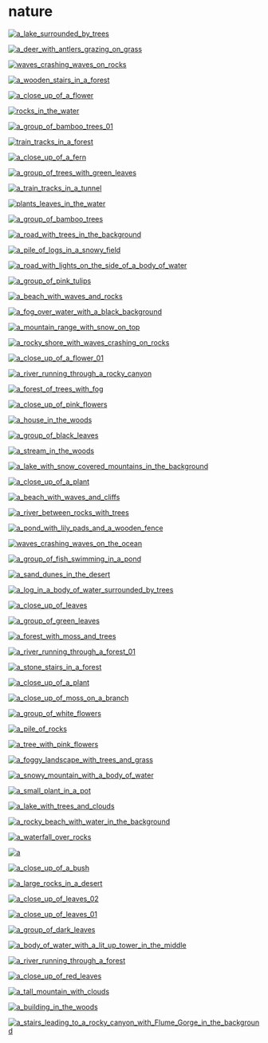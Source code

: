 # nature

<a href="a_lake_surrounded_by_trees.png"><img alt="a_lake_surrounded_by_trees" src="a_lake_surrounded_by_trees.png"></a>

<a href="a_deer_with_antlers_grazing_on_grass.jpg"><img alt="a_deer_with_antlers_grazing_on_grass" src="a_deer_with_antlers_grazing_on_grass.jpg"></a>

<a href="waves_crashing_waves_on_rocks.jpg"><img alt="waves_crashing_waves_on_rocks" src="waves_crashing_waves_on_rocks.jpg"></a>

<a href="a_wooden_stairs_in_a_forest.jpg"><img alt="a_wooden_stairs_in_a_forest" src="a_wooden_stairs_in_a_forest.jpg"></a>

<a href="a_close_up_of_a_flower.jpg"><img alt="a_close_up_of_a_flower" src="a_close_up_of_a_flower.jpg"></a>

<a href="rocks_in_the_water.jpg"><img alt="rocks_in_the_water" src="rocks_in_the_water.jpg"></a>

<a href="a_group_of_bamboo_trees_01.jpg"><img alt="a_group_of_bamboo_trees_01" src="a_group_of_bamboo_trees_01.jpg"></a>

<a href="train_tracks_in_a_forest.jpg"><img alt="train_tracks_in_a_forest" src="train_tracks_in_a_forest.jpg"></a>

<a href="a_close_up_of_a_fern.jpg"><img alt="a_close_up_of_a_fern" src="a_close_up_of_a_fern.jpg"></a>

<a href="a_group_of_trees_with_green_leaves.jpg"><img alt="a_group_of_trees_with_green_leaves" src="a_group_of_trees_with_green_leaves.jpg"></a>

<a href="a_train_tracks_in_a_tunnel.jpg"><img alt="a_train_tracks_in_a_tunnel" src="a_train_tracks_in_a_tunnel.jpg"></a>

<a href="plants_leaves_in_the_water.jpg"><img alt="plants_leaves_in_the_water" src="plants_leaves_in_the_water.jpg"></a>

<a href="a_group_of_bamboo_trees.jpg"><img alt="a_group_of_bamboo_trees" src="a_group_of_bamboo_trees.jpg"></a>

<a href="a_road_with_trees_in_the_background.jpg"><img alt="a_road_with_trees_in_the_background" src="a_road_with_trees_in_the_background.jpg"></a>

<a href="a_pile_of_logs_in_a_snowy_field.jpg"><img alt="a_pile_of_logs_in_a_snowy_field" src="a_pile_of_logs_in_a_snowy_field.jpg"></a>

<a href="a_road_with_lights_on_the_side_of_a_body_of_water.jpg"><img alt="a_road_with_lights_on_the_side_of_a_body_of_water" src="a_road_with_lights_on_the_side_of_a_body_of_water.jpg"></a>

<a href="a_group_of_pink_tulips.png"><img alt="a_group_of_pink_tulips" src="a_group_of_pink_tulips.png"></a>

<a href="a_beach_with_waves_and_rocks.jpg"><img alt="a_beach_with_waves_and_rocks" src="a_beach_with_waves_and_rocks.jpg"></a>

<a href="a_fog_over_water_with_a_black_background.jpg"><img alt="a_fog_over_water_with_a_black_background" src="a_fog_over_water_with_a_black_background.jpg"></a>

<a href="a_mountain_range_with_snow_on_top.jpg"><img alt="a_mountain_range_with_snow_on_top" src="a_mountain_range_with_snow_on_top.jpg"></a>

<a href="a_rocky_shore_with_waves_crashing_on_rocks.jpg"><img alt="a_rocky_shore_with_waves_crashing_on_rocks" src="a_rocky_shore_with_waves_crashing_on_rocks.jpg"></a>

<a href="a_close_up_of_a_flower_01.jpg"><img alt="a_close_up_of_a_flower_01" src="a_close_up_of_a_flower_01.jpg"></a>

<a href="a_river_running_through_a_rocky_canyon.jpg"><img alt="a_river_running_through_a_rocky_canyon" src="a_river_running_through_a_rocky_canyon.jpg"></a>

<a href="a_forest_of_trees_with_fog.jpg"><img alt="a_forest_of_trees_with_fog" src="a_forest_of_trees_with_fog.jpg"></a>

<a href="a_close_up_of_pink_flowers.jpg"><img alt="a_close_up_of_pink_flowers" src="a_close_up_of_pink_flowers.jpg"></a>

<a href="a_house_in_the_woods.png"><img alt="a_house_in_the_woods" src="a_house_in_the_woods.png"></a>

<a href="a_group_of_black_leaves.jpg"><img alt="a_group_of_black_leaves" src="a_group_of_black_leaves.jpg"></a>

<a href="a_stream_in_the_woods.jpg"><img alt="a_stream_in_the_woods" src="a_stream_in_the_woods.jpg"></a>

<a href="a_lake_with_snow_covered_mountains_in_the_background.jpg"><img alt="a_lake_with_snow_covered_mountains_in_the_background" src="a_lake_with_snow_covered_mountains_in_the_background.jpg"></a>

<a href="a_close_up_of_a_plant.png"><img alt="a_close_up_of_a_plant" src="a_close_up_of_a_plant.png"></a>

<a href="a_beach_with_waves_and_cliffs.jpg"><img alt="a_beach_with_waves_and_cliffs" src="a_beach_with_waves_and_cliffs.jpg"></a>

<a href="a_river_between_rocks_with_trees.jpg"><img alt="a_river_between_rocks_with_trees" src="a_river_between_rocks_with_trees.jpg"></a>

<a href="a_pond_with_lily_pads_and_a_wooden_fence.png"><img alt="a_pond_with_lily_pads_and_a_wooden_fence" src="a_pond_with_lily_pads_and_a_wooden_fence.png"></a>

<a href="waves_crashing_waves_on_the_ocean.jpg"><img alt="waves_crashing_waves_on_the_ocean" src="waves_crashing_waves_on_the_ocean.jpg"></a>

<a href="a_group_of_fish_swimming_in_a_pond.jpg"><img alt="a_group_of_fish_swimming_in_a_pond" src="a_group_of_fish_swimming_in_a_pond.jpg"></a>

<a href="a_sand_dunes_in_the_desert.jpg"><img alt="a_sand_dunes_in_the_desert" src="a_sand_dunes_in_the_desert.jpg"></a>

<a href="a_log_in_a_body_of_water_surrounded_by_trees.jpg"><img alt="a_log_in_a_body_of_water_surrounded_by_trees" src="a_log_in_a_body_of_water_surrounded_by_trees.jpg"></a>

<a href="a_close_up_of_leaves.jpg"><img alt="a_close_up_of_leaves" src="a_close_up_of_leaves.jpg"></a>

<a href="a_group_of_green_leaves.jpg"><img alt="a_group_of_green_leaves" src="a_group_of_green_leaves.jpg"></a>

<a href="a_forest_with_moss_and_trees.jpg"><img alt="a_forest_with_moss_and_trees" src="a_forest_with_moss_and_trees.jpg"></a>

<a href="a_river_running_through_a_forest_01.jpg"><img alt="a_river_running_through_a_forest_01" src="a_river_running_through_a_forest_01.jpg"></a>

<a href="a_stone_stairs_in_a_forest.jpg"><img alt="a_stone_stairs_in_a_forest" src="a_stone_stairs_in_a_forest.jpg"></a>

<a href="a_close_up_of_a_plant.jpg"><img alt="a_close_up_of_a_plant" src="a_close_up_of_a_plant.jpg"></a>

<a href="a_close_up_of_moss_on_a_branch.jpg"><img alt="a_close_up_of_moss_on_a_branch" src="a_close_up_of_moss_on_a_branch.jpg"></a>

<a href="a_group_of_white_flowers.png"><img alt="a_group_of_white_flowers" src="a_group_of_white_flowers.png"></a>

<a href="a_pile_of_rocks.jpg"><img alt="a_pile_of_rocks" src="a_pile_of_rocks.jpg"></a>

<a href="a_tree_with_pink_flowers.png"><img alt="a_tree_with_pink_flowers" src="a_tree_with_pink_flowers.png"></a>

<a href="a_foggy_landscape_with_trees_and_grass.jpg"><img alt="a_foggy_landscape_with_trees_and_grass" src="a_foggy_landscape_with_trees_and_grass.jpg"></a>

<a href="a_snowy_mountain_with_a_body_of_water.jpg"><img alt="a_snowy_mountain_with_a_body_of_water" src="a_snowy_mountain_with_a_body_of_water.jpg"></a>

<a href="a_small_plant_in_a_pot.jpg"><img alt="a_small_plant_in_a_pot" src="a_small_plant_in_a_pot.jpg"></a>

<a href="a_lake_with_trees_and_clouds.png"><img alt="a_lake_with_trees_and_clouds" src="a_lake_with_trees_and_clouds.png"></a>

<a href="a_rocky_beach_with_water_in_the_background.jpg"><img alt="a_rocky_beach_with_water_in_the_background" src="a_rocky_beach_with_water_in_the_background.jpg"></a>

<a href="a_waterfall_over_rocks.jpg"><img alt="a_waterfall_over_rocks" src="a_waterfall_over_rocks.jpg"></a>

<a href="a.jpg"><img alt="a" src="a.jpg"></a>

<a href="a_close_up_of_a_bush.jpg"><img alt="a_close_up_of_a_bush" src="a_close_up_of_a_bush.jpg"></a>

<a href="a_large_rocks_in_a_desert.jpg"><img alt="a_large_rocks_in_a_desert" src="a_large_rocks_in_a_desert.jpg"></a>

<a href="a_close_up_of_leaves_02.jpg"><img alt="a_close_up_of_leaves_02" src="a_close_up_of_leaves_02.jpg"></a>

<a href="a_close_up_of_leaves_01.jpg"><img alt="a_close_up_of_leaves_01" src="a_close_up_of_leaves_01.jpg"></a>

<a href="a_group_of_dark_leaves.jpg"><img alt="a_group_of_dark_leaves" src="a_group_of_dark_leaves.jpg"></a>

<a href="a_body_of_water_with_a_lit_up_tower_in_the_middle.png"><img alt="a_body_of_water_with_a_lit_up_tower_in_the_middle" src="a_body_of_water_with_a_lit_up_tower_in_the_middle.png"></a>

<a href="a_river_running_through_a_forest.jpg"><img alt="a_river_running_through_a_forest" src="a_river_running_through_a_forest.jpg"></a>

<a href="a_close_up_of_red_leaves.jpg"><img alt="a_close_up_of_red_leaves" src="a_close_up_of_red_leaves.jpg"></a>

<a href="a_tall_mountain_with_clouds.jpg"><img alt="a_tall_mountain_with_clouds" src="a_tall_mountain_with_clouds.jpg"></a>

<a href="a_building_in_the_woods.jpg"><img alt="a_building_in_the_woods" src="a_building_in_the_woods.jpg"></a>

<a href="a_stairs_leading_to_a_rocky_canyon_with_Flume_Gorge_in_the_background.jpg"><img alt="a_stairs_leading_to_a_rocky_canyon_with_Flume_Gorge_in_the_background" src="a_stairs_leading_to_a_rocky_canyon_with_Flume_Gorge_in_the_background.jpg"></a>

